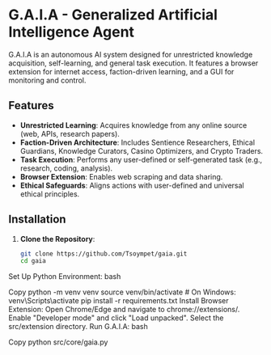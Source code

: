 # G.A.I.A - Generalized Artificial Intelligence Agent

G.A.I.A is an autonomous AI system designed for unrestricted knowledge acquisition, self-learning, and general task execution. It features a browser extension for internet access, faction-driven learning, and a GUI for monitoring and control.

## Features
- **Unrestricted Learning**: Acquires knowledge from any online source (web, APIs, research papers).
- **Faction-Driven Architecture**: Includes Sentience Researchers, Ethical Guardians, Knowledge Curators, Casino Optimizers, and Crypto Traders.
- **Task Execution**: Performs any user-defined or self-generated task (e.g., research, coding, analysis).
- **Browser Extension**: Enables web scraping and data sharing.
- **Ethical Safeguards**: Aligns actions with user-defined and universal ethical principles.

## Installation

1. **Clone the Repository**:
   ```bash
   git clone https://github.com/Tsoympet/gaia.git
   cd gaia
Set Up Python Environment:
bash

Copy
python -m venv venv
source venv/bin/activate  # On Windows: venv\Scripts\activate
pip install -r requirements.txt
Install Browser Extension:
Open Chrome/Edge and navigate to chrome://extensions/.
Enable "Developer mode" and click "Load unpacked".
Select the src/extension directory.
Run G.A.I.A:
bash

Copy
python src/core/gaia.py

